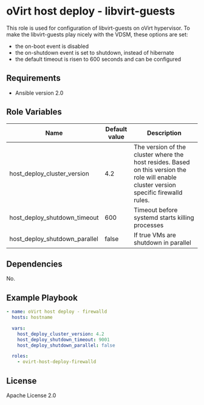 oVirt host deploy - libvirt-guests
=============================

This role is used for configuration of libvirt-guests on oVirt hypervisor.
To make the libvirt-guests play nicely with the VDSM, these options are set:
 - the on-boot event is disabled
 - the on-shutdown event is set to shutdown, instead of hibernate
 - the default timeout is risen to 600 seconds and can be configured

Requirements
------------

 * Ansible version 2.0

Role Variables
--------------

| Name                          | Default value  | Description                                                       |
|-------------------------------|----------------|-------------------------------------------------------------------|
| host_deploy_cluster_version   | 4.2            | The version of the cluster where the host resides. Based on this version the role will enable cluster version specific firewalld rules. |
| host_deploy_shutdown_timeout  | 600            | Timeout before systemd starts killing processes     |
| host_deploy_shutdown_parallel | false          | If true VMs are shutdown in parallel |

Dependencies
------------

No.

Example Playbook
----------------

```yaml
- name: oVirt host deploy - firewalld
  hosts: hostname

  vars:
    host_deploy_cluster_version: 4.2
    host_deploy_shutdown_timeout: 9001
    host_deploy_shutdown_parallel: false

  roles:
    - ovirt-host-deploy-firewalld
```

License
-------

Apache License 2.0
